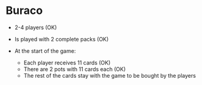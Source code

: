 Buraco
======

* 2-4 players (OK)

* Is played with 2 complete packs (OK)

* At the start of the game:
    * Each player receives 11 cards (OK)
    * There are 2 pots with 11 cards each (OK)
    * The rest of the cards stay with the game to be bought by the players

